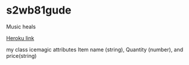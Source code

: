 # s2wb81gude

Music heals

[Heroku link](https://s2wb81gude.herokuapp.com/)

my class icemagic attributes Item name (string), Quantity (number), and price(string)


